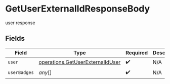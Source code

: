 # GetUserExternalIdResponseBody

user response


## Fields

| Field                                                                                       | Type                                                                                        | Required                                                                                    | Description                                                                                 |
| ------------------------------------------------------------------------------------------- | ------------------------------------------------------------------------------------------- | ------------------------------------------------------------------------------------------- | ------------------------------------------------------------------------------------------- |
| `user`                                                                                      | [operations.GetUserExternalIdUser](../../../sdk/models/operations/getuserexternaliduser.md) | :heavy_check_mark:                                                                          | N/A                                                                                         |
| `userBadges`                                                                                | *any*[]                                                                                     | :heavy_check_mark:                                                                          | N/A                                                                                         |